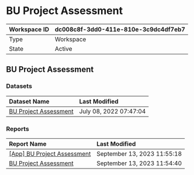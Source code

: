 



# BU Project Assessment

|Workspace ID|dc008c8f-3dd0-411e-810e-3c9dc4df7eb7|
| :--- | :--- |
|Type|Workspace|
|State|Active|

## BU Project Assessment

### Datasets

|Dataset Name|Last Modified|
| :--- | :--- |
|[BU Project Assessment](../Datasets/BU-Project-Assessment.md)|July 08, 2022 07:47:04|

### Reports

|Report Name|Last Modified|
| :--- | :--- |
|[[App] BU Project Assessment](../Reports/[App]-BU-Project-Assessment.md)|September 13, 2023 11:55:18|
|[BU Project Assessment](../Reports/BU-Project-Assessment.md)|September 13, 2023 11:54:40|
